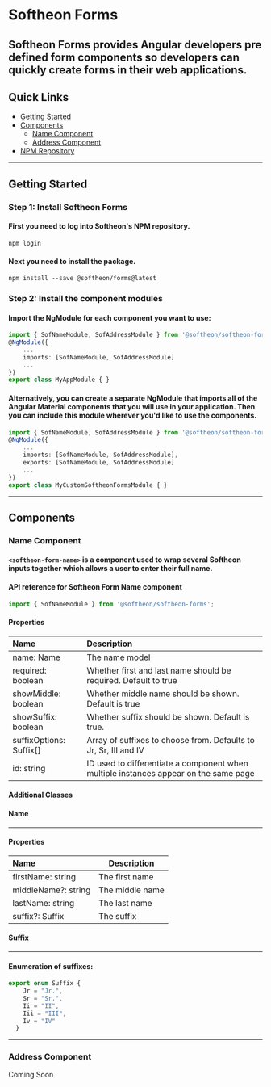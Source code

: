 # Softheon Forms

Softheon Forms provides Angular developers pre defined form components so developers can quickly create forms in their web applications. 
---
## **Quick Links**

* [Getting Started](##Getting-Started)
* [Components](##Components)
    * [Name Component](##Name-Component)
    * [Address Component](##Adress-Component)
* [NPM Repository](https://www.npmjs.com/package/@softheon/forms)
---
## **Getting Started**

### **Step 1: Install Softheon Forms**

#### First you need to log into Softheon's NPM repository.

```shell
npm login
```

#### Next you need to install the package.

```shell
npm install --save @softheon/forms@latest
```

### **Step 2: Install the component modules**

#### Import the NgModule for each component you want to use:

```TypeScript
import { SofNameModule, SofAddressModule } from '@softheon/softheon-forms';
@NgModule({
    ...
    imports: [SofNameModule, SofAddressModule]
    ...
})
export class MyAppModule { }
```

#### Alternatively, you can create a separate NgModule that imports all of the Angular Material components that you will use in your application. Then you can include this module wherever you'd like to use the components.

```TypeScript
import { SofNameModule, SofAddressModule } from '@softheon/softheon-forms';
@NgModule({
    ...
    imports: [SofNameModule, SofAddressModule],
    exports: [SofNameModule, SofAddressModule]
    ...
})
export class MyCustomSoftheonFormsModule { }
```
---
## **Components**

### **Name Component**

#### `<softheon-form-name>` is a component used to wrap several Softheon inputs together which allows a user to enter their full name.

#### API reference for Softheon Form Name component

```TypeScript
import { SofNameModule } from '@softheon/softheon-forms';
```

#### **Properties**
| Name | Description |
| :--- | :---------- |
| name: Name | The name model  |
| required: boolean | Whether first and last name should be required. Default to true |
| showMiddle: boolean | Whether middle name should be shown. Default is true |
| showSuffix: boolean | Whether suffix should be shown. Default is true. |
| suffixOptions: Suffix[] | Array of suffixes to choose from. Defaults to Jr, Sr, III and IV |
| id: string | ID used to differentiate a component when multiple instances appear on the same page |

#### **Additional Classes**

#### **Name**

---

#### Properties

| Name | Description |
| :--- | ----------- |
| firstName: string | The first name |
| middleName?: string | The middle name |
| lastName: string | The last name |
| suffix?: Suffix | The suffix |

#### **Suffix**

---

#### Enumeration of suffixes:

```TypeScript
export enum Suffix {
    Jr = "Jr.",
    Sr = "Sr.",
    Ii = "II",
    Iii = "III",
    Iv = "IV"
  }
```

---

### **Address Component**

Coming Soon






